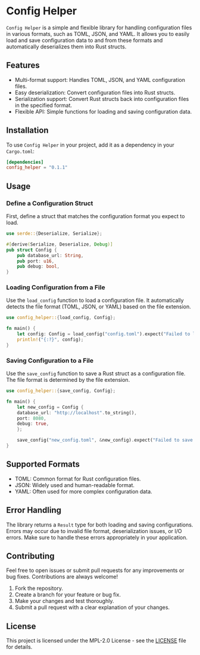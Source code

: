 # Config Helper
`Config Helper` is a simple and flexible library for handling configuration files in various formats, such as TOML, JSON, and YAML. It allows you to easily load and save configuration data to and from these formats and automatically deserializes them into Rust structs.

## Features
* Multi-format support: Handles TOML, JSON, and YAML configuration files.
* Easy deserialization: Convert configuration files into Rust structs.
* Serialization support: Convert Rust structs back into configuration files in the specified format.
* Flexible API: Simple functions for loading and saving configuration data. 
## Installation
To use `Config Helper` in your project, add it as a dependency in your `Cargo.toml`:

```toml
[dependencies]
config_helper = "0.1.1"
```
## Usage
### Define a Configuration Struct
First, define a struct that matches the configuration format you expect to load.

```rust
use serde::{Deserialize, Serialize};

#[derive(Serialize, Deserialize, Debug)]
pub struct Config {
    pub database_url: String,
    pub port: u16,
    pub debug: bool,
}
```
### Loading Configuration from a File
Use the `load_config` function to load a configuration file. It automatically detects the file format (TOML, JSON, or YAML) based on the file extension.

```rust
use config_helper::{load_config, Config};

fn main() {
    let config: Config = load_config("config.toml").expect("Failed to load config");
    println!("{:?}", config);
}
```

### Saving Configuration to a File
Use the `save_config` function to save a Rust struct as a configuration file. The file format is determined by the file extension.

```rust
use config_helper::{save_config, Config};

fn main() {
    let new_config = Config {
    database_url: "http://localhost".to_string(),
    port: 8080,
    debug: true,
    };

    save_config("new_config.toml", &new_config).expect("Failed to save config");
}
```

## Supported Formats
* TOML: Common format for Rust configuration files.
* JSON: Widely used and human-readable format.
* YAML: Often used for more complex configuration data.

## Error Handling
The library returns a `Result` type for both loading and saving configurations. Errors may occur due to invalid file format, deserialization issues, or I/O errors. Make sure to handle these errors appropriately in your application.

## Contributing
Feel free to open issues or submit pull requests for any improvements or bug fixes. Contributions are always welcome!

1. Fork the repository.
2. Create a branch for your feature or bug fix.
3. Make your changes and test thoroughly.
4. Submit a pull request with a clear explanation of your changes.

## License
This project is licensed under the MPL-2.0 License - see the [LICENSE](LICENSE) file for details.